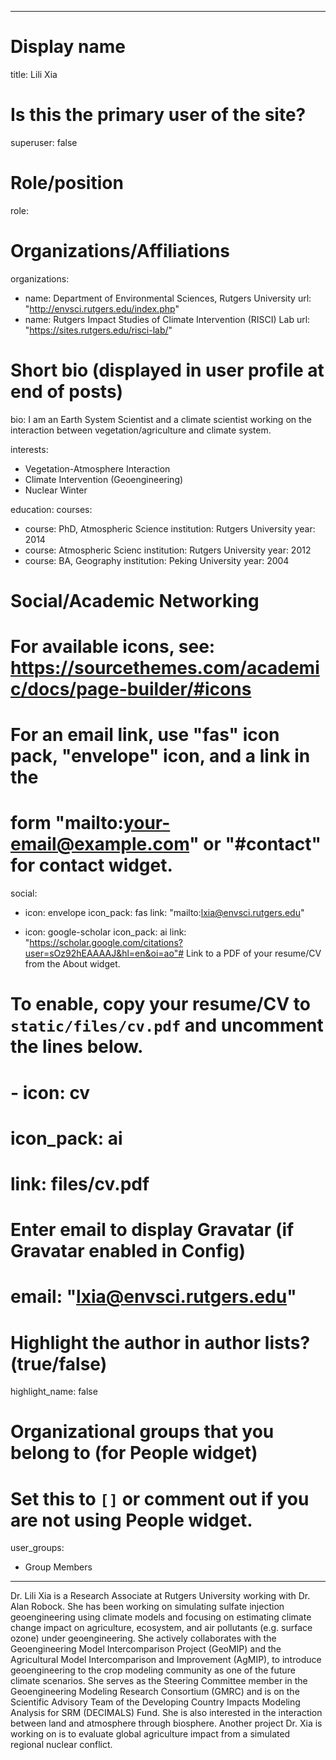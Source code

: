 
---
# Display name
title: Lili Xia

# Is this the primary user of the site?
superuser: false

# Role/position
role:  

# Organizations/Affiliations
organizations:
- name: Department of Environmental Sciences, Rutgers University
  url: "http://envsci.rutgers.edu/index.php"
- name: Rutgers Impact Studies of Climate Intervention (RISCI) Lab
  url: "https://sites.rutgers.edu/risci-lab/"
# Short bio (displayed in user profile at end of posts)
bio: I am an Earth System Scientist and a climate scientist working on the interaction between vegetation/agriculture and climate system. 


interests:
- Vegetation-Atmosphere Interaction 
- Climate Intervention (Geoengineering) 
- Nuclear Winter 


education:
  courses:
  - course: PhD, Atmospheric Science
    institution: Rutgers University
    year: 2014
  - course: Atmospheric Scienc
    institution: Rutgers University
    year: 2012
  - course: BA, Geography
    institution: Peking University
    year: 2004

# Social/Academic Networking
# For available icons, see: https://sourcethemes.com/academic/docs/page-builder/#icons
#   For an email link, use "fas" icon pack, "envelope" icon, and a link in the
#   form "mailto:your-email@example.com" or "#contact" for contact widget.
social:
- icon: envelope
  icon_pack: fas
  link: "mailto:lxia@envsci.rutgers.edu"

- icon: google-scholar
  icon_pack: ai
  link: "https://scholar.google.com/citations?user=sOz92hEAAAAJ&hl=en&oi=ao"# Link to a PDF of your resume/CV from the About widget.
# To enable, copy your resume/CV to `static/files/cv.pdf` and uncomment the lines below.
# - icon: cv
#   icon_pack: ai
#   link: files/cv.pdf

# Enter email to display Gravatar (if Gravatar enabled in Config)
# email: "lxia@envsci.rutgers.edu"

# Highlight the author in author lists? (true/false)
highlight_name: false

# Organizational groups that you belong to (for People widget)
#   Set this to `[]` or comment out if you are not using People widget.
user_groups:
- Group Members
---

Dr. Lili Xia is a Research Associate at Rutgers University working with Dr. Alan Robock.  She has been working on simulating sulfate injection geoengineering using climate models and focusing on estimating climate change impact on agriculture, ecosystem, and air pollutants (e.g. surface ozone) under geoengineering.  She actively collaborates with the Geoengineering Model Intercomparison Project (GeoMIP) and the Agricultural Model Intercomparison and Improvement (AgMIP), to introduce geoengineering to the crop modeling community as one of the future climate scenarios.   She serves as the Steering Committee member in the Geoengineering Modeling Research Consortium (GMRC) and is on the Scientific Advisory Team of the Developing Country Impacts Modeling Analysis for SRM (DECIMALS) Fund.  She is also interested in the interaction between land and atmosphere through biosphere.   Another project Dr. Xia is working on is to evaluate global agriculture impact from a simulated regional nuclear conflict.
